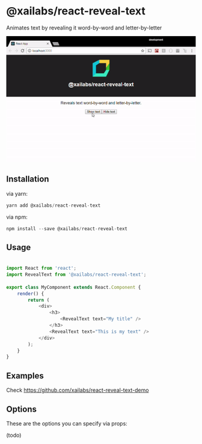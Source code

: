 # @xailabs/react-reveal-text

Animates text by revealing it word-by-word and letter-by-letter
<center><img src="./demo.gif" alt="demo" /></center>

## Installation

via yarn:

```javascript
yarn add @xailabs/react-reveal-text
```

via npm:

```javascript
npm install --save @xailabs/react-reveal-text
```

## Usage


```javascript

import React from 'react';
import RevealText from '@xailabs/react-reveal-text';

export class MyComponent extends React.Component {
    render() {
        return (
            <div>
                <h3>
                    <RevealText text="My title" />
                </h3>
                <RevealText text="This is my text" />
            </div>
        );
    }
}

```

## Examples

Check https://github.com/xailabs/react-reveal-text-demo

## Options

These are the options you can specify via props:

(todo)
